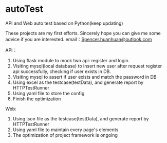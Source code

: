 # autoTest
API and Web auto test based on Python(keep updating)

These projects are my first efforts. 
Sincerely hope you can give me some advice if you are interested.
email：Spencer.huanhuan@outlook.com

API：
1. Using flask module to mock two api: register and login.
2. Visiting mysql(local database) to insert new user after request register api successfully, checking if user exists in DB.
3. Visiting mysql to assert if user exists and match the password in DB
4. Using excel as the testcase(testData), and generate report by HTTPTestRunner
5. Using yaml file to store the config
6. Finish the optimization

Web:
1. Using json file as the testcase(testData), and generate report by HTTPTestRunner
2. Using yaml file to maintain every page's elements
3. The optimization of project framework is ongoing
